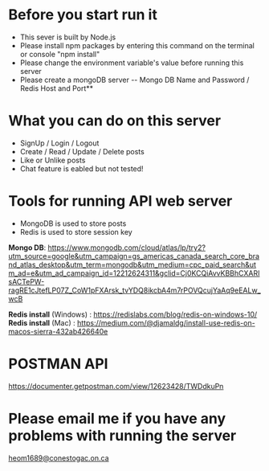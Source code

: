 
# Before you start run it
- This sever is built by Node.js
- Please install npm packages by entering this command on the terminal or console "npm install"
- Please change the environment variable's value before running this server
- Please create a mongoDB server
-- Mongo DB Name and Password / Redis Host and Port**


# What you can do on this server
- SignUp / Login / Logout
- Create / Read / Update / Delete posts
- Like or Unlike posts
- Chat feature is eabled but not tested!


# Tools for running API web server

- MongoDB is used to store posts
- Redis is used to store session key

**Mongo DB**: https://www.mongodb.com/cloud/atlas/lp/try2?utm_source=google&utm_campaign=gs_americas_canada_search_core_brand_atlas_desktop&utm_term=mongodb&utm_medium=cpc_paid_search&utm_ad=e&utm_ad_campaign_id=12212624311&gclid=Cj0KCQiAvvKBBhCXARIsACTePW-ragRE1cJtefLP07Z_CoW1pFXArsk_tvYDQ8ikcbA4m7rPOVQcujYaAq9eEALw_wcB

**Redis install** (Windows) : https://redislabs.com/blog/redis-on-windows-10/
**Redis install** (Mac) : https://medium.com/@djamaldg/install-use-redis-on-macos-sierra-432ab426640e



# POSTMAN API
https://documenter.getpostman.com/view/12623428/TWDdkuPn



# Please email me if you have any problems with running the server
heom1689@conestogac.on.ca


